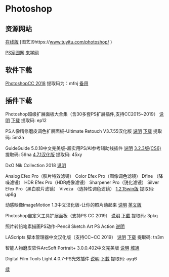# Photoshop

## 资源网站

[在线版](http://www.uupoop.com/ )
[图艺]9https://www.tuyitu.com/photoshop/ )

[PS家园网](http://www.psjia.com )
[来学网](http://www.laixuexi.cc/article/sort178/11617.html )



## 软件下载

[PhotoshopCC 2018](https://pan.baidu.com/s/17tVygWw8t6-goH2_n_50Gw ) 提取码为：mfnj
[备用](http://www.3322.cc/soft/34570.html )


## 插件下载

Photoshop超级扩展面板大合集（含30多套PS扩展插件,支持CC2015~2019） [说明](http://www.epinv.com/post/9900.html )
[下载](https://pan.baidu.com/s/1ccp89S ) 提取码: ep12

PS人像精修磨皮调色扩展面板-Ultimate Retouch V3.7.55汉化版  [说明](http://www.epinv.com/post/12242.html )
[下载](https://pan.baidu.com/s/1Q5K-WeD2REF8o2NCes59-g ) 提取码: 5m3a

GuideGuide 5.0.18中文完美版-超实用PS/AI参考辅助线插件 [说明](http://www.epinv.com/post/4799.html )
[ 3.2.3版(CS6)](https://pan.baidu.com/s/10zUL9bwe8EfqgqGXoLjGzw ) 提取码: 59na
[ 4.7.1汉化版](http://pan.baidu.com/s/1i5Hpb17 ) 提取码: 45xy

DxO Nik Collection 2018 [说明](http://www.epinv.com/post/11474.html )

Analog Efex Pro（胶片特效滤镜）
Color Efex Pro（图像调色滤镜）
Dfine （降噪滤镜）
HDR Efex Pro（HDR成像滤镜）
Sharpener Pro（锐化滤镜）
Silver Efex Pro（黑白胶片滤镜）
Viveza （选择性调色滤镜）
[ 1.2.15win版](https://pan.baidu.com/s/1zybB6ZVzpvtvxbrISWk0VQ ) 提取码: up6g

动感映像ImageMotion 1.3中文汉化版-让你的照片动起来 [说明](http://www.epinv.com/post/12179.html )
[ 英文版](https://pan.baidu.com/s/19TPOPToC5CbiZ7sQ1rx2Rg )

Photoshop自定义工具扩展面板（支持PS CC 2019） [说明](http://www.epinv.com/post/12174.html )
[下载](https://pan.baidu.com/s/1yz4a6AKA3tr0GNPi49Cd3g ) 提取码: 3pkq

照片转铅笔素描画PS动作-Pencil Sketch Art PS Action [说明](http://www.epinv.com/post/12149.html )

LAScripts 脚本管理器中文汉化版（支持CC~CC 2019） [说明](http://www.epinv.com/post/12094.html )
[下载](https://pan.baidu.com/s/1TTUTPBpTv3c4pPvx4qXunQ ) 提取码: tn3m

智能人物磨皮软件ArcSoft Portrait+ 3.0.0.402中文完美版 [说明](http://www.epinv.com/post/3885.html )
[城通](https://software8.ctfile.com/fs/19093-322268863 )

Digital Film Tools Light 4.0.7-PS光效插件 [说明](http://www.epinv.com/post/12053.html )
[下载](https://pan.baidu.com/s/1l67Sgqbt7EEcNMKpwHOm7Q ) 提取码: ayq6

[续](http://www.epinv.com/post/category/plug-ins/page/3/ )






























